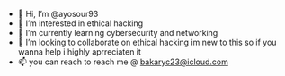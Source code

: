 - 👋 Hi, I’m @ayosour93
- 👀 I’m interested in ethical hacking
- 🌱 I’m currently learning cybersecurity and networking
- 💞️ I’m looking to collaborate on ethical hacking im new to this so if you wanna help i highly aprreciaten it 
- 📫 you can reach to reach me @ bakaryc23@icloud.com

<!---
ayosour93/ayosour93 is a ✨ special ✨ repository because its `README.md` (this file) appears on your GitHub profile.
You can click the Preview link to take a look at your changes.
--->
